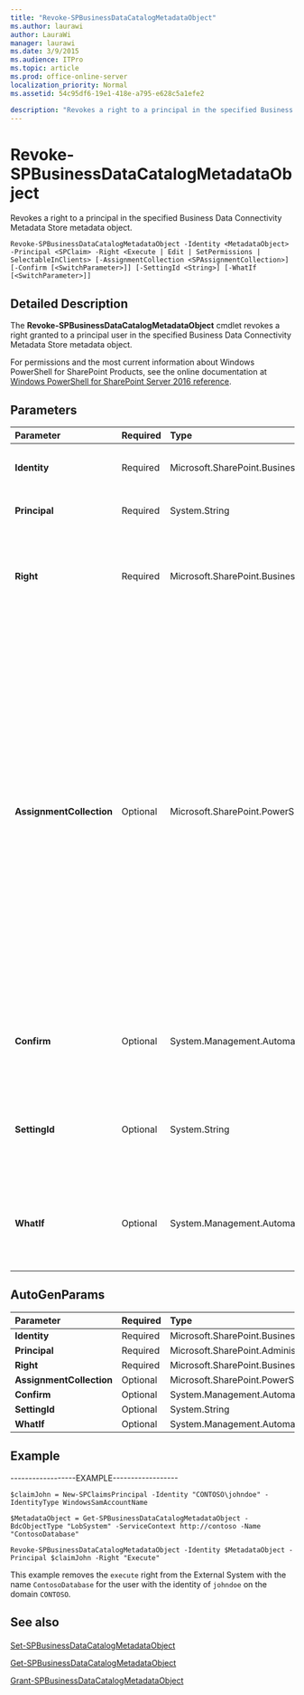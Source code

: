 ```yaml
---
title: "Revoke-SPBusinessDataCatalogMetadataObject"
ms.author: laurawi
author: LauraWi
manager: laurawi
ms.date: 3/9/2015
ms.audience: ITPro
ms.topic: article
ms.prod: office-online-server
localization_priority: Normal
ms.assetid: 54c95df6-19e1-418e-a795-e628c5a1efe2

description: "Revokes a right to a principal in the specified Business Data Connectivity Metadata Store metadata object."
---
```


# Revoke-SPBusinessDataCatalogMetadataObject

Revokes a right to a principal in the specified Business Data Connectivity Metadata Store metadata object.
  
```
Revoke-SPBusinessDataCatalogMetadataObject -Identity <MetadataObject> -Principal <SPClaim> -Right <Execute | Edit | SetPermissions | SelectableInClients> [-AssignmentCollection <SPAssignmentCollection>] [-Confirm [<SwitchParameter>]] [-SettingId <String>] [-WhatIf [<SwitchParameter>]]
```

## Detailed Description

The **Revoke-SPBusinessDataCatalogMetadataObject** cmdlet revokes a right granted to a principal user in the specified Business Data Connectivity Metadata Store metadata object. 
  
For permissions and the most current information about Windows PowerShell for SharePoint Products, see the online documentation at [Windows PowerShell for SharePoint Server 2016 reference](https://go.microsoft.com/fwlink/p/?LinkId=671715).
  
## Parameters

|**Parameter**|**Required**|**Type**|**Description**|
|:-----|:-----|:-----|:-----|
|**Identity** <br/> |Required  <br/> |Microsoft.SharePoint.BusinessData.Administration.MetadataObject  <br/> |Specifies the Business Data Connectivity Metadata Store metadata object that contains the principal.  <br/> |
|**Principal** <br/> |Required  <br/> |System.String  <br/> |Specifies the principal to whom the rights apply.  <br/> The type must be a claim.  <br/> |
|**Right** <br/> |Required  <br/> |Microsoft.SharePoint.BusinessData.SharedService.SPGrantSPBusinessDataCatalogMetadataObjectCmdlet+PSBdcRight  <br/> |Specifies the right to revoke the principal.  <br/> The type must be one of the following valid **PSBdcRight** object types: **All**, **Execute**, **Edit**, **SetPermissions**, or **SelectableInClients**.  <br/> |
|**AssignmentCollection** <br/> |Optional  <br/> |Microsoft.SharePoint.PowerShell.SPAssignmentCollection  <br/> |Manages objects for the purpose of proper disposal. Use of objects, such as **SPWeb** or **SPSite**, can use large amounts of memory and use of these objects in Windows PowerShell scripts requires proper memory management. Using the **SPAssignment** object, you can assign objects to a variable and dispose of the objects after they are needed to free up memory. When **SPWeb**, **SPSite**, or **SPSiteAdministration** objects are used, the objects are automatically disposed of if an assignment collection or the **Global** parameter is not used.  <br/> > [!NOTE]> When the **Global** parameter is used, all objects are contained in the global store. If objects are not immediately used, or disposed of by using the **Stop-SPAssignment** command, an out-of-memory scenario can occur.           |
|**Confirm** <br/> |Optional  <br/> |System.Management.Automation.SwitchParameter  <br/> |Prompts you for confirmation before executing the command. For more information, type the following command: **get-help about_commonparameters** <br/> |
|**SettingId** <br/> |Optional  <br/> |System.String  <br/> |Specifies the custom environment settings model slice for which to revoke the right.  <br/> The type must be a valid string that identifies a model slice; for example, ModelSlice1.  <br/> |
|**WhatIf** <br/> |Optional  <br/> |System.Management.Automation.SwitchParameter  <br/> |Displays a message that describes the effect of the command instead of executing the command. For more information, type the following command: **get-help about_commonparameters** <br/> |
   
## AutoGenParams

|**Parameter**|**Required**|**Type**|**Description**|
|:-----|:-----|:-----|:-----|
|**Identity** <br/> |Required  <br/> |Microsoft.SharePoint.BusinessData.Administration.MetadataObject  <br/> ||
|**Principal** <br/> |Required  <br/> |Microsoft.SharePoint.Administration.Claims.SPClaim  <br/> ||
|**Right** <br/> |Required  <br/> |Microsoft.SharePoint.BusinessData.SharedService.SPGrantSPBusinessDataCatalogMetadataObjectCmdlet+PSBdcRight  <br/> ||
|**AssignmentCollection** <br/> |Optional  <br/> |Microsoft.SharePoint.PowerShell.SPAssignmentCollection  <br/> ||
|**Confirm** <br/> |Optional  <br/> |System.Management.Automation.SwitchParameter  <br/> ||
|**SettingId** <br/> |Optional  <br/> |System.String  <br/> ||
|**WhatIf** <br/> |Optional  <br/> |System.Management.Automation.SwitchParameter  <br/> ||
   
## Example

------------------EXAMPLE------------------
  
```
$claimJohn = New-SPClaimsPrincipal -Identity "CONTOSO\johndoe" -IdentityType WindowsSamAccountName
```

```
$MetadataObject = Get-SPBusinessDataCatalogMetadataObject -BdcObjectType "LobSystem" -ServiceContext http://contoso -Name "ContosoDatabase"
```

```
Revoke-SPBusinessDataCatalogMetadataObject -Identity $MetadataObject -Principal $claimJohn -Right "Execute"
```

This example removes the  `execute` right from the External System with the name  `ContosoDatabase` for the user with the identity of  `johndoe` on the domain  `CONTOSO`.
  
## See also

#### 

[Set-SPBusinessDataCatalogMetadataObject](set-spbusinessdatacatalogmetadataobject.md)
  
[Get-SPBusinessDataCatalogMetadataObject](get-spbusinessdatacatalogmetadataobject.md)
  
[Grant-SPBusinessDataCatalogMetadataObject](grant-spbusinessdatacatalogmetadataobject.md)

